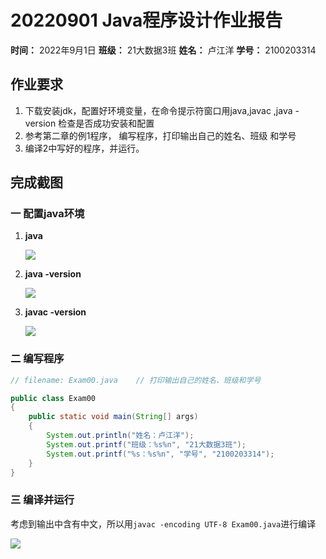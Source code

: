# 20220901	Java程序设计作业报告

**时间：** 2022年9月1日 
**班级：** 21大数据3班 
**姓名：** 卢江洋
**学号：** 2100203314

## 作业要求
1. 下载安装jdk，配置好环境变量，在命令提示符窗口用java,javac ,java -version 检查是否成功安装和配置
2. 参考第二章的例1程序， 编写程序，打印输出自己的姓名、班级  和学号
3.  编译2中写好的程序，并运行。

## 完成截图

### 一 配置java环境

1. **java**

   <img src="l:\JavaStudy\00\java.png">

2. **java -version**

   ![](L:\JavaStudy\00\java_v.png)

3. **javac -version**

   ![](L:\JavaStudy\00\javac_v.png)

### 二 编写程序

``` java
// filename: Exam00.java	// 打印输出自己的姓名、班级和学号

public class Exam00
{
	public static void main(String[] args)
	{
		System.out.println("姓名：卢江洋");
		System.out.printf("班级：%s%n", "21大数据3班");
		System.out.printf("%s：%s%n", "学号", "2100203314");
	}
}
```

### 三 编译并运行

考虑到输出中含有中文，所以用`javac -encoding UTF-8 Exam00.java`进行编译

![](L:\JavaStudy\00\Exam00.png)
